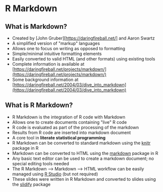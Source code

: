 # R Markdown
## What is Markdown?
- Created by [John Gruber][https://daringfireball.net/] and Aaron Swartz
- A simplified version of "markup" languages
- Allows one to focus on writing as opposed to formatting
- Simple/minimal intuitive formatting elements
- Easily converted to valid HTML (and other formats) using existing tools
- Complete information is available at [https://daringfireball.net/projects/markdown/](https://daringfireball.net/projects/markdown/)
- Some background information at [https://daringfireball.net/2004/03/dive_into_markdown](https://daringfireball.net/2004/03/dive_into_markdown)

## What is R Markdown?
- R Markdown is the integration of R code with Markdown
- Allows one to create documents containing "live" R code
- R code is evaluated as part of the processing of the markdown
- Results from R code are inserted into markdown document
- A core tool in **literate statistical programming**
- R Markdown can be converted to standard markdown using the [knitr](http://yihui.name/knitr/) package in R
- Markdown can be converted to HTML using the [markdown](https://github.com/rstudio/markdown) package in R
- Any basic text editor can be used to create a markdown document; no special editing tools needed
- The R Markdown --> Markdown --> HTML workflow can be easily managed using [R Studio](http://www.rstudio.com/) (but not required)
- These slides were written in R Markdown and converted to slides using the [slidify](http://slidify.org/) package 